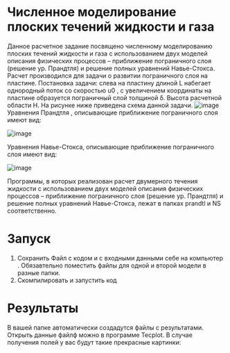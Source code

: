 # Численное моделирование плоских течений жидкости и газа
Данное расчетное задание посвящено численному моделированию плоских течений жидкости и газа с использованием двух моделей описания физических процессов – приближение пограничного слоя (решение ур. Прандтля) и решение полных уравнений Навье-Стокса.
Расчет производился для задачи о развитии пограничного слоя на пластине. 
Постановка задачи: слева на пластину длиной L набегает однородный поток со скоростью u0 , с увеличением координаты на пластине образуется пограничный слой толщиной δ. Высота расчетной области H. На рисунке ниже приведена схема данной задачи.
![image](https://user-images.githubusercontent.com/122181990/211174945-80242c4a-1041-41e4-87cd-ba896b6477ab.png)
Уравнения Прандтля , описывающие приближение пограничного слоя имеют вид:

![image](https://user-images.githubusercontent.com/122181990/211175083-3226113b-c3af-4905-b20c-ff7d9a7e3c6a.png)

Уравнения Навье-Стокса, описывающие приближение пограничного слоя имеют вид:

![image](https://user-images.githubusercontent.com/122181990/211175112-452f4823-6315-4904-b3c9-f63bc75de92a.png)

Программы, в которых реализован расчет двумерного течения жидкости с использованием двух моделей описания физических процессов – приближение пограничного слоя (решение ур. Прандтля) и решение полных уравнений Навье-Стокса, лежат в папках prandtl и NS соответственно.
     
# Запуск
1. Сохранить Файл с кодом и с входными данными себе на компьютер . Обязавтельно поместить файлы для одной и второй модели в разные папки.
2. Скомпилировать и запустить код 

# Результаты
В вашей папке автоматически создадутся файлы с результатами. Открыть данные файлф можно в программе Tecplot. В случае получения полей у вас будут такие прекрасные картинки: 

